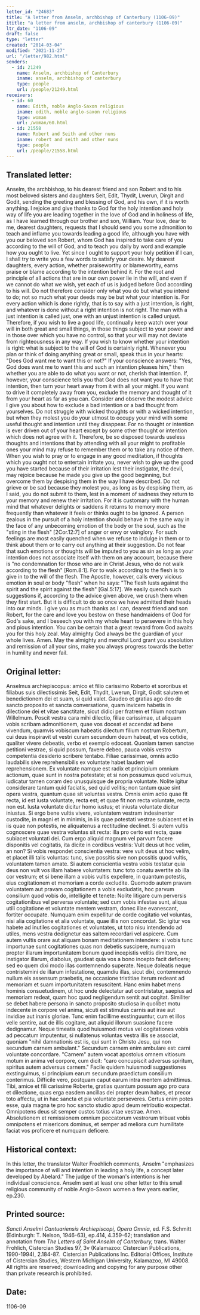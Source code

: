 ```yaml
---
letter_id: "24683"
title: "A letter from Anselm, archbishop of Canterbury (1106-09)"
ititle: "a letter from anselm, archbishop of canterbury (1106-09)"
ltr_date: "1106-09"
draft: false
type: "letter"
created: "2014-03-04"
modified: "2021-11-27"
url: "/letter/982.html"
senders:
  - id: 21249
    name: Anselm, archbishop of Canterbury
    iname: anselm, archbishop of canterbury
    type: people
    url: /people/21249.html
receivers:
  - id: 60
    name: Edith, noble Anglo-Saxon religious
    iname: edith, noble anglo-saxon religious
    type: woman
    url: /woman/60.html
  - id: 21558
    name: Robert and Seith and other nuns
    iname: robert and seith and other nuns
    type: people
    url: /people/21558.html
---
```

<h2> Translated letter:</h2>Anselm, the archbishop, to his dearest friend and son Robert and to his most beloved sisters and daughters Seit, Edit, Thydit, Lwerun, Dirgit and Godit, sending the greeting and blessing of God, and his own, if it is worth anything.
I rejoice and give thanks to God for the holy intention and holy way of life you are leading together in the love of God and in holiness of life, as I have learned through our brother and son, William.  Your love, dear to me, dearest daughters, requests that I should send you some admonition to teach and inflame you towards leading a good life, although you have with you our beloved son Robert, whom God has inspired to take care of you according to the will of God, and to teach you daily by word and example how you ought to live.  Yet since I ought to support your holy petition if I can, I shall try to write you a few words to satisfy your desire.
My dearest daughters, every action, whether praiseworthy or blameworthy, earns praise or blame according to the intention behind it.  For the root and principle of all actions that are in our own power lie in the will, and even if we cannot do what we wish, yet each of us is judged before God according to his will.  Do not therefore consider only what you do but what you intend to do; not so much what your deeds may be but what your intention is.  For every action which is done rightly, that is to say with a just intention, is right, and whatever is done without a right intention is not right.  The man with a just intention is called just, one with an unjust intention is called unjust.  Therefore, if you wish to live a good life, continually keep watch over your will in both great and small things, in those things subject to your power and in those over which you have no control, so that your will may not deviate from righteousness in any way.
If you wish to know whether your intention is right:  what is subject to the will of God is certainly right.  Whenever you plan or think of doing anything great or small, speak thus in your hearts:  "Does God want me to want this or not?"  If your conscience answers:  "Yes, God does want me to want this and such an intention pleases him," then whether you are able to do what you want or not, cherish that intention.  If, however, your conscience tells you that God does not want you to have that intention, then turn your heart away from it with all your might.  If you want to drive it completely away from you, exclude the memory and thought of it from your heart as far as you can.
Consider and observe the modest advice I give you about how to exclude a bad intention or a bad thought from yourselves.  Do not struggle with wicked thoughts or with a wicked intention, but when they molest you do your utmost to occupy your mind with some useful thought and intention until they disappear.  For no thought or intention is ever driven out of your heart except by some other thought or intention which does not agree with it.  Therefore, be so disposed towards useless thoughts and intentions that by attending with all your might to profitable ones your mind may refuse to remember them or to take any notice of them.  When you wish to pray or to engage in any good meditation, if thoughts which you ought not to entertain irritate you, never wish to give up the good you have started because of their irritation lest their instigator, the devil, may rejoice because he made you give up the good beginning, but overcome them by despising them in the way I have described.  Do not grieve or be sad because they molest you, as long as by despising them, as I said, you do not submit to them, lest in a moment of sadness they return to your memory and renew their irritation.  For it is customary with the human mind that whatever delights or saddens it returns to memory more frequently than whatever it feels or thinks ought to be ignored.
A person zealous in the pursuit of a holy intention should behave in the same way in the face of any unbecoming emotion of the body or the soul, such as the "sting in the flesh" [2Cor.12:7] of anger or envy or vainglory.  For such feelings are most easily quenched when we refuse to indulge in them or to think about them or to carry out anything at their suggestion.  Do not fear that such emotions or thoughts will be imputed to you as sin as long as your intention does not associate itself with them on any account, because there is "no condemnation for those who are in Christ Jesus, who do not walk according to the flesh" [Rom.8:1].  For to walk according to the flesh is to give in to the will of the flesh.  The Apostle, however, calls every vicious emotion in soul or body "flesh" when he says:  "The flesh lusts against the spirit and the spirit against the flesh" [Gal.5:17].  We easily quench such suggestions if, according to the advice given above, we crush them when they first start.  But it is difficult to do so once we have admitted their heads into our minds.
I give you as much thanks as I can, dearest friend and son Robert, for the care and love you bestow on these handmaidens of God for God's sake, and I beseech you with my whole heart to persevere in this holy and pious intention.  You can be certain that a great reward from God awaits you for this holy zeal.
May almighty God always be the guardian of your whole lives.  Amen.  May the almighty and merciful Lord grant you absolution and remission of all your sins, make you always progress towards the better in humility and never fail.
<h2 class="mt-4"> Original letter:</h2>Anselmus archiepiscopus:  amico et filio carissimo Roberto et sororibus et filiabus suis dilectissimis Seit, Edit, Thydit, Lwerun, Dirgit, Godit salutem et benedictionem dei et suam, si quid valet.
Gaudeo et gratias ago deo de sancto proposito et sancta conversatione, quam invicem habetis in dilectione dei et vitae sanctitate, sicut didici per fratrem et filium nostrum Willelmum.  Poscit vestra cara mihi dilectio, filiae carissimae, ut aliquam vobis scribam admonitionem, quae vos doceat et accendat ad bene vivendum, quamvis vobiscum habeatis dilectum filium nostrum Robertum, cui deus inspiravit ut vestri curam secundum deum habeat, et vos cotidie, qualiter vivere debeatis, verbo et exemplo edoceat.  Quoniam tamen sanctae petitioni vestrae, si quid possum, favere debeo, pauca vobis vestro competentia desiderio scribere tentabo.
Filiae carissimae, omnis actio laudabilis sive reprehensibilis ex voluntate habet laudem vel reprehensionem.  Ex voluntate namque est radix et principium omnium actionum, quae sunt in nostra potestate; et si non possumus quod volumus, iudicatur tamen coram deo unusquisque de propria voluntate.  Nolite igitur considerare tantum quid faciatis, sed quid velitis; non tantum quae sint opera vestra, quantum quae sit voluntas vestra.  Omnis enim actio quae fit recta, id est iusta voluntate, recta est; et quae fit non recta voluntate, recta non est.  Iusta voluntate dicitur homo iustus; et iniusta voluntate dicitur iniustus.  Si ergo bene vultis vivere, voluntatem vestram indesinenter custodite, in magni et in minimis, in iis quae potestati vestrae subiacent et in iis quae non potestis, ne aliquatenus a rectitudine declinet.
Si autem vultis cognoscere quae vestra voluntas sit recta:  illa pro certo est recta, quae subiacet voluntati dei.  Cum ergo aliquid magnum vel parvum facere disponitis vel cogitatis, ita dicite in cordibus vestris:  Vult deus ut hoc velim, an non?  Si vobis respondet conscientia vestra:  vere vult deus ut hoc velim, et placet illi talis voluntas:  tunc, sive possitis sive non possitis quod vultis, voluntatem tamen amate.  Si autem conscientia vestra vobis testatur quia deus non vult vos illam habere voluntatem:  tunc toto conatu avertite ab illa cor vestrum; et si bene illam a vobis vultis expellere, in quantum potestis, eius cogitationem et memoriam a corde excludite.
Quomodo autem pravam voluntatem aut pravam cogitationem a vobis excludatis, hoc parvum consilium quod vobis do, intelligite et tenete:  Nolite litigare cum perversis cogitationibus vel perversa voluntate; sed cum vobis infestae sunt, aliqua utili cogitatione et voluntate mentem vestram, donec illae evanescant, fortiter occupate.  Numquam enim expellitur de corde cogitatio vel voluntas, nisi alia cogitatione et alia voluntate, quae illis non concordat.  Sic igitur vos habete ad inutiles cogitationes et voluntates, ut toto nisu intendendo ad utiles, mens vestra dedignetur eas saltem recordari vel aspicere.  Cum autem vultis orare aut aliquam bonam meditationem intendere:  si vobis tunc importunae sunt cogitationes quas non debetis suscipere, numquam propter illarum importunitatem bonum quod incepistis velitis dimittere, ne instigator illarum, diabolus, gaudeat quia vos a bono incepto facit deficere; sed eo quem dixi modo illas contemnendo superate.  Neque doleatis neque contristemini de illarum infestatione, quamdiu illas, sicut dixi, contemnendo nullum eis assensum praebetis, ne occasione tristitiae iterum redeant ad memoriam et suam importunitatem resuscitent.  Hanc enim habet mens hominis consuetudinem, ut hoc unde delectatur aut contristatur, saepius ad memoriam redeat, quam hoc quod negligendum sentit aut cogitat.
Similiter se debet habere persona in sancto proposito studiosa in quolibet motu indecente in corpore vel anima, sicuti est stimulus carnis aut irae aut invidiae aut inanis gloriae.  Tunc enim facillime exstinguuntur, cum et illos velle sentire, aut de illis cogitare, aut aliquid illorum suasione facere dedignamur.  Neque timeatis quod huiusmodi motus vel cogitationes vobis ad peccatum imputentur, si nullatenus voluntas vestra illis se associat, quoniam "nihil damnationis est iis, qui sunt in Christo Jesu, qui non secundum carnem ambulant."  Secundum carnem enim ambulare est:  carni voluntate concordare.  "Carnem" autem vocat apostolus omnem vitiosum motum in anima vel corpore, cum dicit:  "caro concupiscit adversus spiritum, spiritus autem adversus carnem."  Facile quidem huiusmodi suggestiones exstinguimus, si principium earum secundum praedictum consilium conterimus.  Difficile vero, postquam caput earum intra mentem admittimus.
Tibi, amice et fili carissime Roberte, gratias quantum possum ago pro cura et dilectione, quas erga easdem ancillas dei propter deum habes, et precor toto affectu, ut in hac sancta et pia voluntate perseveres.  Certus enim potes esse, quia magna te pro hoc sancto studio apud deum retributio exspectat.
Omnipotens deus sit semper custos totius vitae vestrae.  Amen.  Absolutionem et remissionem omnium peccatorum vestrorum tribuat vobis omnipotens et misericors dominus, et semper ad meliora cum humilitate faciat vos proficere et numquam deficere.
<h2 class="mt-4"> Historical context:</h2>In this letter, the translator Walter Froehlich comments, Anselm "emphasizes the importance of will and intention in leading a holy life, a concept later developed by Abelard."
The judge of the woman's intentions is her individual conscience.
Anselm sent at least one other letter to this small religious community of noble Anglo-Saxon women a few years earlier, ep.230.
<h2 class="mt-4"> Printed source:</h2><p><em>Sancti Anselmi Cantuariensis Archiepiscopi, Opera Omnia</em>, ed. F.S. Schmitt (Edinburgh: T. Nelson, 1946-63), ep.414, 4.359-62; translation and annotation from <em>The Letters of Saint Anselm of Canterbury,</em> trans. Walter Frohlich, Cistercian Studies 97, 3v (Kalamazoo: Cistercian Publications, 1990-1994), 2.184-87.&nbsp;&nbsp;<span>Cistercian Publications Inc. Editorial Offices, Institute of Cistercian Studies, Western Michigan University, Kalamazoo, MI 49008. All rights are reserved; downloading and copying for any purpose other than private research is prohibited.</span></p><h2 class="mt-4"> Date:</h2>1106-09